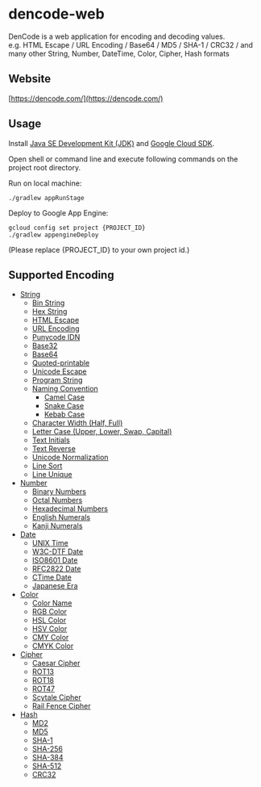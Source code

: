 dencode-web
============================
DenCode is a web application for encoding and decoding values.  
e.g. HTML Escape / URL Encoding / Base64 / MD5 / SHA-1 / CRC32 / and many other String, Number, DateTime, Color, Cipher, Hash formats

## Website
[https://dencode.com/](https://dencode.com/)

## Usage
Install [Java SE Development Kit (JDK)](http://www.oracle.com/technetwork/java/javase/downloads/index.html) and [Google Cloud SDK](https://cloud.google.com/sdk/).

Open shell or command line and execute following commands on the project root directory.

Run on local machine:

```
./gradlew appRunStage
```

Deploy to Google App Engine:

```
gcloud config set project {PROJECT_ID}
./gradlew appengineDeploy
```

(Please replace {PROJECT_ID} to your own project id.)

## Supported Encoding
- [String](https://dencode.com/string)
	- [Bin String](https://dencode.com/string/bin)
	- [Hex String](https://dencode.com/string/hex)
	- [HTML Escape](https://dencode.com/string/html-escape)
	- [URL Encoding](https://dencode.com/string/url-encoding)
	- [Punycode IDN](https://dencode.com/string/punycode)
	- [Base32](https://dencode.com/string/base32)
	- [Base64](https://dencode.com/string/base64)
	- [Quoted-printable](https://dencode.com/string/quoted-printable)
	- [Unicode Escape](https://dencode.com/string/unicode-escape)
	- [Program String](https://dencode.com/string/program-string)
	- [Naming Convention](https://dencode.com/string/naming-convention)
		- [Camel Case](https://dencode.com/string/camel-case)
		- [Snake Case](https://dencode.com/string/snake-case)
		- [Kebab Case](https://dencode.com/string/kebab-case)
	- [Character Width (Half, Full)](https://dencode.com/string/character-width)
	- [Letter Case (Upper, Lower, Swap, Capital)](https://dencode.com/string/letter-case)
	- [Text Initials](https://dencode.com/string/text-initials)
	- [Text Reverse](https://dencode.com/string/text-reverse)
	- [Unicode Normalization](https://dencode.com/string/unicode-normalization)
	- [Line Sort](https://dencode.com/string/line-sort)
	- [Line Unique](https://dencode.com/string/line-unique)
- [Number](https://dencode.com/number)
	- [Binary Numbers](https://dencode.com/number/bin)
	- [Octal Numbers](https://dencode.com/number/oct)
	- [Hexadecimal Numbers](https://dencode.com/number/hex)
	- [English Numerals](https://dencode.com/number/english)
	- [Kanji Numerals](https://dencode.com/number/japanese)
- [Date](https://dencode.com/date)
	- [UNIX Time](https://dencode.com/date/unix-time)
	- [W3C-DTF Date](https://dencode.com/date/w3cdtf)
	- [ISO8601 Date](https://dencode.com/date/iso8601)
	- [RFC2822 Date](https://dencode.com/date/rfc2822)
	- [CTime Date](https://dencode.com/date/ctime)
	- [Japanese Era](https://dencode.com/date/japanese-era)
- [Color](https://dencode.com/color)
	- [Color Name](https://dencode.com/color/name)
	- [RGB Color](https://dencode.com/color/rgb)
	- [HSL Color](https://dencode.com/color/hsl)
	- [HSV Color](https://dencode.com/color/hsv)
	- [CMY Color](https://dencode.com/color/cmy)
	- [CMYK Color](https://dencode.com/color/cmyk)
- [Cipher](https://dencode.com/cipher)
	- [Caesar Cipher](https://dencode.com/cipher/caesar)
	- [ROT13](https://dencode.com/cipher/rot13)
	- [ROT18](https://dencode.com/cipher/rot18)
	- [ROT47](https://dencode.com/cipher/rot47)
	- [Scytale Cipher](https://dencode.com/cipher/scytale)
	- [Rail Fence Cipher](https://dencode.com/cipher/rail-fence)
- [Hash](https://dencode.com/hash)
	- [MD2](https://dencode.com/hash/md2)
	- [MD5](https://dencode.com/hash/md5)
	- [SHA-1](https://dencode.com/hash/sha1)
	- [SHA-256](https://dencode.com/hash/sha256)
	- [SHA-384](https://dencode.com/hash/sha384)
	- [SHA-512](https://dencode.com/hash/sha512)
	- [CRC32](https://dencode.com/hash/crc32)
